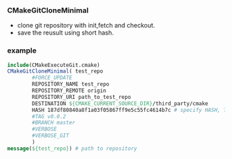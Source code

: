 ### CMakeGitCloneMinimal
* clone git repository with init,fetch and checkout.
* save the reusult using short hash.

### example
```cmake
include(CMakeExecuteGit.cmake)
CMakeGitCloneMinimal( test_repo 
        #FORCE_UPDATE 
        REPOSITORY_NAME test_repo 
        REPOSITORY_REMOTE origin  
        REPOSITORY_URI path_to_test_repo  
        DESTINATION ${CMAKE_CURRENT_SOURCE_DIR}/third_party/cmake
        HASH 187df80840a8f1a03f05867ff9e5c55fc4614b7c # specify HASH, TAG or Branch
        #TAG v0.0.2
        #BRANCH master
        #VERBOSE 
        #VERBOSE_GIT
        )
message(${test_repo}) # path to repository
```